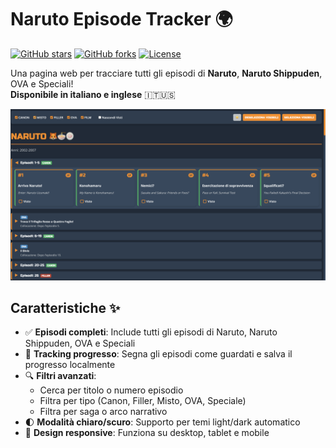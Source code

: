
# Naruto Episode Tracker 🌍

[![GitHub stars](https://img.shields.io/github/stars/yourusername/naruto-episode-tracker?style=social)](https://github.com/yourusername/naruto-episode-tracker)
[![GitHub forks](https://img.shields.io/github/forks/yourusername/naruto-episode-tracker?style=social)](https://github.com/yourusername/naruto-episode-tracker)
[![License](https://img.shields.io/badge/License-MIT-blue.svg)](https://opensource.org/licenses/MIT)

Una pagina web per tracciare tutti gli episodi di **Naruto**, **Naruto Shippuden**, OVA e Speciali!  
**Disponibile in italiano e inglese** 🇮🇹🇺🇸

![Screenshot della Pagina](screenshot.png) 

## Caratteristiche ✨

- ✅ **Episodi completi**: Include tutti gli episodi di Naruto, Naruto Shippuden, OVA e Speciali
- 📝 **Tracking progresso**: Segna gli episodi come guardati e salva il progresso localmente
- 🔍 **Filtri avanzati**:
  - Cerca per titolo o numero episodio
  - Filtra per tipo (Canon, Filler, Misto, OVA, Speciale)
  - Filtra per saga o arco narrativo
- 🌓 **Modalità chiaro/scuro**: Supporto per temi light/dark automatico
- 📱 **Design responsive**: Funziona su desktop, tablet e mobile

